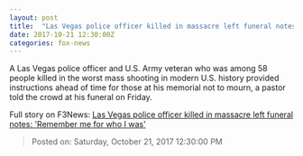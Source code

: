 ```yaml
---
layout: post
title:  "Las Vegas police officer killed in massacre left funeral notes: 'Remember me for who I was'"
date: 2017-10-21 12:30:00Z
categories: fox-news
---
```


A Las Vegas police officer and U.S. Army veteran who was among 58 people killed in the worst mass shooting in modern U.S. history provided instructions ahead of time for those at his memorial not to mourn, a pastor told the crowd at his funeral on Friday.


Full story on F3News: [Las Vegas police officer killed in massacre left funeral notes: 'Remember me for who I was'](http://www.f3nws.com/n/RGscKH)

> Posted on: Saturday, October 21, 2017 12:30:00 PM
